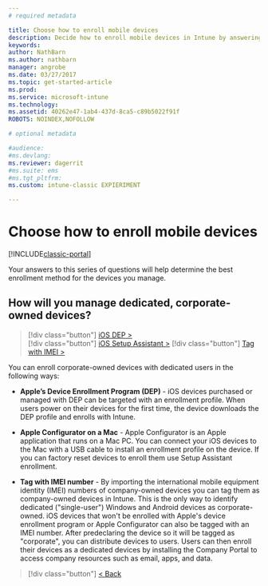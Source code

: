 ```yaml
---
# required metadata

title: Choose how to enroll mobile devices 
description: Decide how to enroll mobile devices in Intune by answering a few simple questions
keywords:
author: NathBarn
ms.author: nathbarn
manager: angrobe
ms.date: 03/27/2017
ms.topic: get-started-article
ms.prod:
ms.service: microsoft-intune
ms.technology:
ms.assetid: 40262e47-1ab4-437d-8ca5-c89b5022f91f
ROBOTS: NOINDEX,NOFOLLOW

# optional metadata

#audience:
#ms.devlang:
ms.reviewer: dagerrit
#ms.suite: ems
#ms.tgt_pltfrm:
ms.custom: intune-classic EXPIERIMENT

---
```

# Choose how to enroll mobile devices

[!INCLUDE[classic-portal](../includes/classic-portal.md)]

Your answers to this series of questions will help determine the best enrollment method for the devices you manage.

## **How will you manage dedicated, corporate-owned devices?**

> [!div class="button"]
> [iOS DEP >](/intune-classic/deploy-use/ios-device-enrollment-program-in-microsoft-intune)  
> [!div class="button"]
> [iOS Setup Assistant >](/intune-classic/deploy-use/ios-setup-assistant-enrollment-in-microsoft-intune)
> [!div class="button"]
> [Tag with IMEI >](/intune-classic/deploy-use/specify-corporate-owned-devices-with-international-mobile-equipment-identity-imei-numbers)

  You can enroll corporate-owned devices with dedicated users in the following ways:

  - **Apple’s Device Enrollment Program (DEP)** - iOS devices purchased or managed with DEP can be targeted with an enrollment profile. When users power on their devices for the first time, the device downloads the DEP profile and enrolls with Intune.

  - **Apple Configurator on a Mac** - Apple Configurator is an Apple application that runs on a Mac PC. You can connect your iOS devices to the Mac with a USB cable to install an enrollment profile on the device. If you can factory reset devices to enroll them use Setup Assistant enrollment.

  - **Tag with IMEI number** - By importing the international mobile equipment identity (IMEI) numbers of company-owned devices you can tag them as company-owned devices in Intune. This is the only way to identify dedicated ("single-user") Windows and Android devices as corporate-owned. iOS devices that won't be enrolled with Apple's device enrollment program or Apple Configurator can also be tagged with an IMEI number. After predeclaring the device so it will be tagged as "corporate", you can distribute devices to users. Users can then enroll their devices as a dedicated devices by installing the Company Portal to access company resources such as email, apps, and data.

> [!div class="button"]
> [< Back](choose-how-to-enroll-devices3.md)

